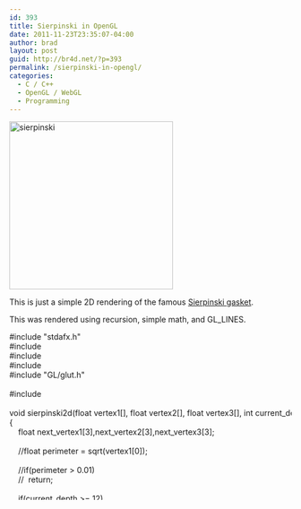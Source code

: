 ```yaml
---
id: 393
title: Sierpinski in OpenGL
date: 2011-11-23T23:35:07-04:00
author: brad
layout: post
guid: http://br4d.net/?p=393
permalink: /sierpinski-in-opengl/
categories:
  - C / C++
  - OpenGL / WebGL
  - Programming
---
```

[<img src="/images/2015/01/sierpinski-292x300.png" alt="sierpinski" width="292" height="300" class="alignleft size-medium wp-image-394" srcset="/images/2015/01/sierpinski-292x300.png 292w, /images/2015/01/sierpinski.png 489w" sizes="(max-width: 292px) 100vw, 292px" />](/images/2015/01/sierpinski.png)

This is just a simple 2D rendering of the famous [Sierpinski gasket](http://www.wolframalpha.com/input/?i=sierpinski+gasket&a=*C.sierpinski+gasket-_*Formula.dflt-&f2=11&f=SierpinskiGasket.n_11&x=10&y=7).

This was rendered using recursion, simple math, and GL_LINES.

<!--more-->

<div class="codecolorer-container cpp default" style="overflow:auto;white-space:nowrap;height:300px;">
  <div class="cpp codecolorer">
    <span class="co2">#include "stdafx.h"</span><br /> <span class="co2">#include <stdio.h></span><br /> <span class="co2">#include <stdlib.h></span><br /> <span class="co2">#include <math.h></span><br /> <span class="co2">#include "GL/glut.h"</span><br /> &nbsp;<br /> <span class="co2">#include<GL/glut.h></span><br /> &nbsp;<br /> <span class="kw4">void</span> sierpinski2d<span class="br0">&#40;</span><span class="kw4">float</span> vertex1<span class="br0">&#91;</span><span class="br0">&#93;</span>, <span class="kw4">float</span> vertex2<span class="br0">&#91;</span><span class="br0">&#93;</span>, <span class="kw4">float</span> vertex3<span class="br0">&#91;</span><span class="br0">&#93;</span>, <span class="kw4">int</span> current_depth<span class="br0">&#41;</span><br /> <span class="br0">&#123;</span><br /> &nbsp; &nbsp; <span class="kw4">float</span> next_vertex1<span class="br0">&#91;</span><span class="nu0">3</span><span class="br0">&#93;</span>,next_vertex2<span class="br0">&#91;</span><span class="nu0">3</span><span class="br0">&#93;</span>,next_vertex3<span class="br0">&#91;</span><span class="nu0">3</span><span class="br0">&#93;</span><span class="sy4">;</span><br /> &nbsp;<br /> &nbsp; &nbsp; <span class="co1">//float perimeter = sqrt(vertex1[0]);</span><br /> &nbsp;<br /> &nbsp; &nbsp; <span class="co1">//if(perimeter > 0.01)</span><br /> &nbsp; &nbsp; <span class="co1">//&nbsp; return;</span><br /> &nbsp;<br /> &nbsp; &nbsp; <span class="kw1">if</span><span class="br0">&#40;</span>current_depth <span class="sy1">>=</span> <span class="nu0">12</span><span class="br0">&#41;</span><br /> &nbsp; &nbsp; &nbsp; &nbsp; <span class="kw1">return</span><span class="sy4">;</span><br /> &nbsp;<br /> &nbsp; &nbsp; glBegin<span class="br0">&#40;</span>GL_LINES<span class="br0">&#41;</span><span class="sy4">;</span><br /> &nbsp; &nbsp; &nbsp; &nbsp; glVertex3fv<span class="br0">&#40;</span>vertex1<span class="br0">&#41;</span><span class="sy4">;</span><br /> &nbsp; &nbsp; &nbsp; &nbsp; glVertex3fv<span class="br0">&#40;</span>vertex2<span class="br0">&#41;</span><span class="sy4">;</span><br /> &nbsp; &nbsp; &nbsp; &nbsp; glVertex3fv<span class="br0">&#40;</span>vertex3<span class="br0">&#41;</span><span class="sy4">;</span><br /> &nbsp; &nbsp; glEnd<span class="br0">&#40;</span><span class="br0">&#41;</span><span class="sy4">;</span><br /> &nbsp;<br /> &nbsp;<br /> &nbsp; &nbsp; next_vertex1<span class="br0">&#91;</span><span class="nu0"></span><span class="br0">&#93;</span> <span class="sy1">=</span> <span class="br0">&#40;</span>vertex1<span class="br0">&#91;</span><span class="nu0"></span><span class="br0">&#93;</span><span class="sy2">+</span>vertex2<span class="br0">&#91;</span><span class="nu0"></span><span class="br0">&#93;</span><span class="br0">&#41;</span><span class="sy2">/</span><span class="nu0">2</span><span class="sy4">;</span><br /> &nbsp; &nbsp; next_vertex1<span class="br0">&#91;</span><span class="nu0">1</span><span class="br0">&#93;</span> <span class="sy1">=</span> <span class="br0">&#40;</span>vertex1<span class="br0">&#91;</span><span class="nu0">1</span><span class="br0">&#93;</span><span class="sy2">+</span>vertex2<span class="br0">&#91;</span><span class="nu0">1</span><span class="br0">&#93;</span><span class="br0">&#41;</span><span class="sy2">/</span><span class="nu0">2</span><span class="sy4">;</span><br /> &nbsp; &nbsp; next_vertex1<span class="br0">&#91;</span><span class="nu0">2</span><span class="br0">&#93;</span> <span class="sy1">=</span> <span class="br0">&#40;</span>vertex1<span class="br0">&#91;</span><span class="nu0">2</span><span class="br0">&#93;</span><span class="sy2">+</span>vertex2<span class="br0">&#91;</span><span class="nu0">2</span><span class="br0">&#93;</span><span class="br0">&#41;</span><span class="sy2">/</span><span class="nu0">2</span><span class="sy4">;</span><br /> &nbsp;<br /> &nbsp; &nbsp; next_vertex3<span class="br0">&#91;</span><span class="nu0"></span><span class="br0">&#93;</span> <span class="sy1">=</span> <span class="br0">&#40;</span>vertex2<span class="br0">&#91;</span><span class="nu0"></span><span class="br0">&#93;</span><span class="sy2">+</span>vertex3<span class="br0">&#91;</span><span class="nu0"></span><span class="br0">&#93;</span><span class="br0">&#41;</span><span class="sy2">/</span><span class="nu0">2</span><span class="sy4">;</span><br /> &nbsp; &nbsp; next_vertex3<span class="br0">&#91;</span><span class="nu0">1</span><span class="br0">&#93;</span> <span class="sy1">=</span> <span class="br0">&#40;</span>vertex2<span class="br0">&#91;</span><span class="nu0">1</span><span class="br0">&#93;</span><span class="sy2">+</span>vertex3<span class="br0">&#91;</span><span class="nu0">1</span><span class="br0">&#93;</span><span class="br0">&#41;</span><span class="sy2">/</span><span class="nu0">2</span><span class="sy4">;</span><br /> &nbsp; &nbsp; next_vertex3<span class="br0">&#91;</span><span class="nu0">2</span><span class="br0">&#93;</span> <span class="sy1">=</span> <span class="br0">&#40;</span>vertex2<span class="br0">&#91;</span><span class="nu0">2</span><span class="br0">&#93;</span><span class="sy2">+</span>vertex3<span class="br0">&#91;</span><span class="nu0">2</span><span class="br0">&#93;</span><span class="br0">&#41;</span><span class="sy2">/</span><span class="nu0">2</span><span class="sy4">;</span><br /> &nbsp;<br /> &nbsp; &nbsp; next_vertex2<span class="br0">&#91;</span><span class="nu0"></span><span class="br0">&#93;</span> <span class="sy1">=</span> <span class="br0">&#40;</span>vertex1<span class="br0">&#91;</span><span class="nu0"></span><span class="br0">&#93;</span><span class="sy2">+</span>vertex3<span class="br0">&#91;</span><span class="nu0"></span><span class="br0">&#93;</span><span class="br0">&#41;</span><span class="sy2">/</span><span class="nu0">2</span><span class="sy4">;</span><br /> &nbsp; &nbsp; next_vertex2<span class="br0">&#91;</span><span class="nu0">1</span><span class="br0">&#93;</span> <span class="sy1">=</span> <span class="br0">&#40;</span>vertex1<span class="br0">&#91;</span><span class="nu0">1</span><span class="br0">&#93;</span><span class="sy2">+</span>vertex3<span class="br0">&#91;</span><span class="nu0">1</span><span class="br0">&#93;</span><span class="br0">&#41;</span><span class="sy2">/</span><span class="nu0">2</span><span class="sy4">;</span><br /> &nbsp; &nbsp; next_vertex2<span class="br0">&#91;</span><span class="nu0">2</span><span class="br0">&#93;</span> <span class="sy1">=</span> <span class="br0">&#40;</span>vertex1<span class="br0">&#91;</span><span class="nu0">2</span><span class="br0">&#93;</span><span class="sy2">+</span>vertex3<span class="br0">&#91;</span><span class="nu0">2</span><span class="br0">&#93;</span><span class="br0">&#41;</span><span class="sy2">/</span><span class="nu0">2</span><span class="sy4">;</span><br /> &nbsp;<br /> &nbsp; &nbsp; sierpinski2d<span class="br0">&#40;</span>next_vertex1,vertex1,next_vertex2,current_depth<span class="sy2">+</span><span class="nu0">1</span><span class="br0">&#41;</span><span class="sy4">;</span><br /> &nbsp; &nbsp; sierpinski2d<span class="br0">&#40;</span>next_vertex1,vertex2,next_vertex3,current_depth<span class="sy2">+</span><span class="nu0">1</span><span class="br0">&#41;</span><span class="sy4">;</span><br /> &nbsp; &nbsp; sierpinski2d<span class="br0">&#40;</span>next_vertex3,vertex3,next_vertex2,current_depth<span class="sy2">+</span><span class="nu0">1</span><span class="br0">&#41;</span><span class="sy4">;</span><br /> <span class="br0">&#125;</span><br /> &nbsp;<br /> <span class="kw4">void</span> myInit<span class="br0">&#40;</span><span class="kw4">void</span><span class="br0">&#41;</span><br /> <span class="br0">&#123;</span><br /> &nbsp;<br /> <span class="br0">&#125;</span><br /> &nbsp;<br /> <span class="kw4">void</span> display<span class="br0">&#40;</span><span class="kw4">void</span><span class="br0">&#41;</span><br /> <span class="br0">&#123;</span><br /> &nbsp; &nbsp; <span class="kw4">float</span> vertex1<span class="br0">&#91;</span><span class="nu0">3</span><span class="br0">&#93;</span><span class="sy1">=</span><span class="br0">&#123;</span><span class="nu16">5.0</span>,<span class="nu16">0.0</span>,<span class="nu16">0.0</span><span class="br0">&#125;</span><span class="sy4">;</span><br /> &nbsp; &nbsp; <span class="kw4">float</span> vertex2<span class="br0">&#91;</span><span class="nu0">3</span><span class="br0">&#93;</span><span class="sy1">=</span><span class="br0">&#123;</span><span class="sy2">-</span><span class="nu16">5.0</span>,<span class="nu16">0.0</span>,<span class="nu16">0.0</span><span class="br0">&#125;</span><span class="sy4">;</span><br /> &nbsp; &nbsp; <span class="kw4">float</span> vertex3<span class="br0">&#91;</span><span class="nu0">3</span><span class="br0">&#93;</span><span class="sy1">=</span><span class="br0">&#123;</span><span class="nu16">0.0</span>,<span class="nu16">5.0</span>,<span class="nu16">0.0</span><span class="br0">&#125;</span><span class="sy4">;</span><br /> &nbsp; &nbsp; &nbsp; &nbsp; glClearColor<span class="br0">&#40;</span><span class="nu16">0.0</span>,<span class="nu16">0.0</span>,<span class="nu16">0.0</span>,<span class="nu16">1.0</span><span class="br0">&#41;</span><span class="sy4">;</span><br /> &nbsp; &nbsp; glClear<span class="br0">&#40;</span>GL_COLOR_BUFFER_BIT<span class="br0">&#41;</span><span class="sy4">;</span><br /> &nbsp; &nbsp; glColor3f<span class="br0">&#40;</span><span class="nu16">0.0</span>,<span class="nu16">0.8</span>,<span class="nu16">0.0</span><span class="br0">&#41;</span><span class="sy4">;</span><br /> &nbsp; &nbsp; glMatrixMode<span class="br0">&#40;</span>GL_PROJECTION<span class="br0">&#41;</span><span class="sy4">;</span><br /> &nbsp; &nbsp; glLoadIdentity<span class="br0">&#40;</span><span class="br0">&#41;</span><span class="sy4">;</span><br /> &nbsp; &nbsp; gluOrtho2D<span class="br0">&#40;</span><span class="sy2">-</span><span class="nu16">5.0</span>,<span class="nu16">5.0</span>,<span class="nu16">0.0</span>,<span class="nu16">5.0</span><span class="br0">&#41;</span><span class="sy4">;</span><br /> &nbsp; &nbsp; glMatrixMode<span class="br0">&#40;</span>GL_MODELVIEW<span class="br0">&#41;</span><span class="sy4">;</span><br /> &nbsp;<br /> &nbsp; &nbsp; sierpinski2d<span class="br0">&#40;</span>vertex1,vertex2,vertex3,<span class="nu0"></span><span class="br0">&#41;</span><span class="sy4">;</span><br /> &nbsp; &nbsp; glFlush<span class="br0">&#40;</span><span class="br0">&#41;</span><span class="sy4">;</span><br /> <span class="br0">&#125;</span><br /> &nbsp;<br /> <span class="kw4">int</span> main<span class="br0">&#40;</span><span class="kw4">int</span> argc,<span class="kw4">char</span> <span class="sy2">**</span>argv<span class="br0">&#41;</span><br /> <span class="br0">&#123;</span><br /> &nbsp; &nbsp; glutInit<span class="br0">&#40;</span><span class="sy3">&</span>argc,argv<span class="br0">&#41;</span><span class="sy4">;</span><br /> &nbsp; &nbsp; glutInitDisplayMode<span class="br0">&#40;</span>GLUT_SINGLE <span class="sy3">|</span> GLUT_RGB <span class="sy3">|</span> GLUT_DEPTH <span class="br0">&#41;</span><span class="sy4">;</span><br /> &nbsp; &nbsp; glutInitWindowSize<span class="br0">&#40;</span><span class="nu0">800</span>,<span class="nu0">800</span><span class="br0">&#41;</span><span class="sy4">;</span><br /> &nbsp; &nbsp; glutInitWindowPosition<span class="br0">&#40;</span><span class="nu0">10</span>,<span class="nu0">10</span><span class="br0">&#41;</span><span class="sy4">;</span><br /> &nbsp; &nbsp; glutCreateWindow<span class="br0">&#40;</span><span class="st0">"Sierpinski 2D"</span><span class="br0">&#41;</span><span class="sy4">;</span><br /> &nbsp; &nbsp; myInit<span class="br0">&#40;</span><span class="br0">&#41;</span><span class="sy4">;</span> &nbsp;<br /> &nbsp; &nbsp; glutDisplayFunc<span class="br0">&#40;</span>display<span class="br0">&#41;</span><span class="sy4">;</span><br /> &nbsp; &nbsp; glutMainLoop<span class="br0">&#40;</span><span class="br0">&#41;</span><span class="sy4">;</span><br /> <span class="br0">&#125;</span>
  </div>
</div>
